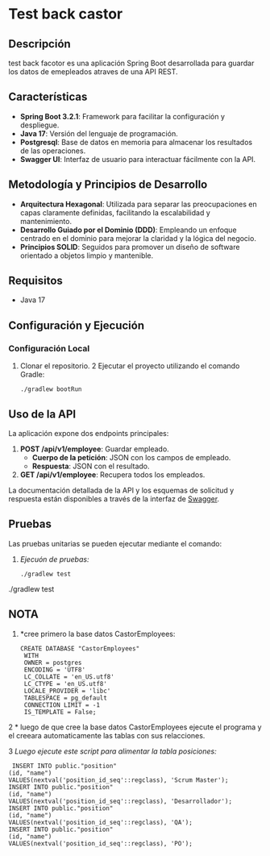 # Test back castor

## Descripción
test back facotor es una aplicación Spring Boot desarrollada para guardar los datos de emepleados atraves de una API REST.

## Características
- **Spring Boot 3.2.1**: Framework para facilitar la configuración y despliegue.
- **Java 17**: Versión del lenguaje de programación.
- **Postgresql**: Base de datos en memoria para almacenar los resultados de las operaciones.
- **Swagger UI**: Interfaz de usuario para interactuar fácilmente con la API.

## Metodología y Principios de Desarrollo
- **Arquitectura Hexagonal**: Utilizada para separar las preocupaciones en capas claramente definidas, facilitando la escalabilidad y mantenimiento.
- **Desarrollo Guiado por el Dominio (DDD)**: Empleando un enfoque centrado en el dominio para mejorar la claridad y la lógica del negocio.
- **Principios SOLID**: Seguidos para promover un diseño de software orientado a objetos limpio y mantenible.

## Requisitos
- Java 17

## Configuración y Ejecución
### Configuración Local
1. Clonar el repositorio.
2 Ejecutar el proyecto utilizando el comando Gradle:
   ```shell
   ./gradlew bootRun

## Uso de la API
La aplicación expone dos endpoints principales:
1. **POST /api/v1/employee**: Guardar empleado.
   - **Cuerpo de la petición**: JSON con los campos de empleado.
   - **Respuesta**: JSON con el resultado.
2. **GET /api/v1/employee**: Recupera todos los empleados.

La documentación detallada de la API y los esquemas de solicitud y respuesta están disponibles a través de la interfaz de [Swagger](http://localhost:8080/api/v1/swagger-ui/index.html#/).

## Pruebas
Las pruebas unitarias se pueden ejecutar mediante el comando:
1. *Ejecuón de pruebas:*
   ```shell
   ./gradlew test
./gradlew test


## NOTA

1. *cree primero la base datos CastorEmployees:
   ```shell
   CREATE DATABASE "CastorEmployees"
    WITH
    OWNER = postgres
    ENCODING = 'UTF8'
    LC_COLLATE = 'en_US.utf8'
    LC_CTYPE = 'en_US.utf8'
    LOCALE_PROVIDER = 'libc'
    TABLESPACE = pg_default
    CONNECTION LIMIT = -1
    IS_TEMPLATE = False;

2  * luego de que cree la base datos CastorEmployees ejecute el programa y 
     el creeara automaticamente las tablas con sus relacciones.
    
3  *Luego ejecute este script para alimentar la tabla posiciones:*
   ```shell
    INSERT INTO public."position"
   (id, "name")
   VALUES(nextval('position_id_seq'::regclass), 'Scrum Master');
   INSERT INTO public."position"
   (id, "name")
   VALUES(nextval('position_id_seq'::regclass), 'Desarrollador');
   INSERT INTO public."position"
   (id, "name")
   VALUES(nextval('position_id_seq'::regclass), 'QA');
   INSERT INTO public."position"
   (id, "name")
   VALUES(nextval('position_id_seq'::regclass), 'PO');